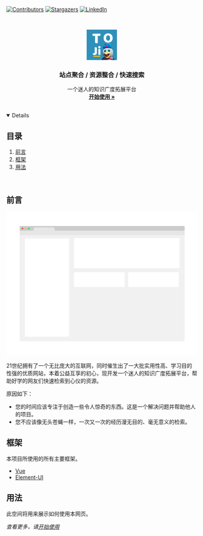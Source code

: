 [![Contributors][contributors-shield]][contributors-url]
[![Stargazers][stars-shield]][stars-url]
[![LinkedIn][linkedin-shield]][linkedin-url]

<br />
<p align="center">
  <a href="https://github.com/tanglaoji/tanglaoji.github.io">
    <img src="readme-imgs/toji.png" alt="Logo" width="80" height="80">
  </a>

  <h3 align="center">站点聚合 / 资源整合 / 快速搜索</h3>

  <p align="center">
    一个迷人的知识广度拓展平台
    <br />
    <a href="https://tanglaoji.github.io/"><strong>开始使用 »</strong></a>
    <br />
    <br />
  </p>
</p>

<details open="open">
  <h2>目录</h2>
  <ol>
    <li><a href="#about-the-project">前言</a></li>
    <li><a href="#getting-started">框架</a></li>
    <li><a href="#usage">用法</a></li>
  </ol>
</details>
<br />

## 前言

[![Product Screen Shot][product-screenshot]](https://tanglaoji.github.io/)

21世纪拥有了一个无比庞大的互联网，同时催生出了一大批实用性高、学习目的性强的优质网站，本着公益互享的初心，现开发一个迷人的知识广度拓展平台，帮助好学的网友们快速检索到心仪的资源。

原因如下：

* 您的时间应该专注于创造一些令人惊奇的东西。这是一个解决问题并帮助他人的项目。
* 您不应该像无头苍蝇一样，一次又一次的经历漫无目的、毫无意义的检索。

## 框架

本项目所使用的所有主要框架。
* [Vue](https://cn.vuejs.org/)
* [Element-UI](https://element.eleme.cn/)

## 用法

此空间将用来展示如何使用本网页。

_查看更多，请[开始使用](https://tanglaoji.github.io/)_

<!-- Markdown 链接/图片 -->
[contributors-shield]: https://img.shields.io/github/followers/tanglaoji?style=for-the-badge
[contributors-url]: https://github.com/----------/Best-README-Template/graphs/contributors

[stars-shield]: https://img.shields.io/github/stars/tanglaoji?style=for-the-badge
[stars-url]: https://github.com/tanglaoji/tanglaoji.github.io/stargazers

[linkedin-shield]: https://img.shields.io/badge/-LinkedIn-black.svg?style=for-the-badge&logo=linkedin&colorB=555
[linkedin-url]: https://tanglaoji.github.io/

[product-screenshot]: readme-imgs/screenshot.png
